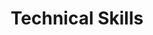 ---
# An instance of the Featurette widget.
# Documentation: https://wowchemy.com/docs/page-builder/
widget: featurette

# This file represents a page section.
headless: true

# Order that this section appears on the page.
weight: 30

title: Technical Skills
subtitle:

# Showcase personal skills or business features.
# - Add/remove as many `feature` blocks below as you like.
# - For available icons, see: https://wowchemy.com/docs/page-builder/#icons
feature:
- description: "Proficient"
  icon: r-project
  icon_pack: fab
  name: R
- description: "Expert"
  icon: excel
  icon_pack: custom
  name: Excel
- description: "Advanced"
  icon: database
  icon_pack: custom
  name: SQL & NoSQL
- description: "Specialist"
  icon: cloud
  icon_pack: custom
  name: Cloud Computing
- description: "Basic"
  icon: Python
  icon_pack: custom
  name: Python
- description: "Expert"
  icon: bi
  icon_pack: custom
  name: PowerBI

#- icon: excel
#icon_pack: custom
#name: Surfing
#description: "90%"

# Uncomment to use emoji icons.
#- icon: ":smile:"
#  icon_pack: "emoji"
#  name: "Emojiness"
#  description: "100%"  

# Uncomment to use custom SVG icons.
# Place your custom SVG icon in `assets/media/icons/`.
# Reference the SVG icon name (without `.svg` extension) in the `icon` field.
# For example, reference `assets/media/icons/xyz.svg` as `icon: 'xyz'`
---